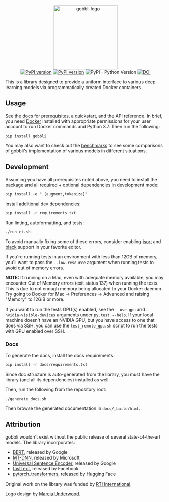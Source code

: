 <div align="center">
  <div>
    <img src="https://raw.githubusercontent.com/RTIInternational/gobbli/master/img/gobbli_lg.svg?sanitize=true" alt="gobbli logo" width="200" />
  </div>
  <div>
    <a href="https://travis-ci.com/RTIInternational/gobbli"><img src="https://travis-ci.com/RTIInternational/gobbli.svg?branch=master" alt="PyPI version"></a>
    <a href="https://badge.fury.io/py/gobbli"><img src="https://badge.fury.io/py/gobbli.svg" alt="PyPI version"></a>
    <img alt="PyPI - Python Version" src="https://img.shields.io/pypi/pyversions/gobbli" />
    <a href="https://doi.org/10.5281/zenodo.3387610"><img src="https://zenodo.org/badge/DOI/10.5281/zenodo.3387610.svg" alt="DOI"></a>
  </div>
</div>

This is a library designed to provide a uniform interface to various deep learning models via programmatically created Docker containers.

## Usage

See [the docs](https://gobbli.readthedocs.io/en/latest/) for prerequisites, a quickstart, and the API reference.  In brief, you need [Docker](https://www.docker.com/) installed with appropriate permissions for your user account to run Docker commands and Python 3.7.  Then run the following:

    pip install gobbli

You may also want to check out the [benchmarks](./benchmark) to see some comparisons of gobbli's implementation of various models in different situations.

## Development

Assuming you have all prerequisites noted above, you need to install the package and all required + optional dependencies in development mode:

    pip install -e ".[augment,tokenize]"
    
Install additional dev dependencies:

    pip install -r requirements.txt
    
Run linting, autoformatting, and tests:

    ./run_ci.sh
    
To avoid manually fixing some of these errors, consider enabling [isort](https://github.com/timothycrosley/isort) and [black](https://github.com/python/black) support in your favorite editor.

If you're running tests in an environment with less than 12GB of memory, you'll want to pass the `--low-resource` argument when running tests to avoid out of memory errors.
    
**NOTE:** If running on a Mac, even with adequate memory available, you may encounter Out of Memory errors (exit status 137) when running the tests.  This is due to not enough memory being allocated to your Docker daemon.  Try going to Docker for Mac -> Preferences -> Advanced and raising "Memory" to 12GiB or more.

If you want to run the tests GPU(s) enabled, see the `--use-gpu` and `--nvidia-visible-devices` arguments under `py.test --help`.  If your local machine doesn't have an NVIDIA GPU, but you have access to one that does via SSH, you can use the `test_remote_gpu.sh` script to run the tests with GPU enabled over SSH.

### Docs

To generate the docs, install the docs requirements:

    pip install -r docs/requirements.txt
    
Since doc structure is auto-generated from the library, you must have the library (and all its dependencies) installed as well.

Then, run the following from the repository root:
    
    ./generate_docs.sh
    
Then browse the generated documentation in `docs/_build/html`.

    
## Attribution

gobbli wouldn't exist without the public release of several state-of-the-art models.  The library incorporates:

- [BERT](https://github.com/google-research/bert), released by Google
- [MT-DNN](https://github.com/namisan/mt-dnn), released by Microsoft
- [Universal Sentence Encoder](https://tfhub.dev/google/universal-sentence-encoder/2), released by Google
- [fastText](https://github.com/facebookresearch/fastText), released by Facebook
- [pytorch_transformers](https://github.com/huggingface/pytorch-transformers), released by Hugging Face

Original work on the library was funded by [RTI International](https://www.rti.org/).

Logo design by [Marcia Underwood](http://marciaunderwood.com).
